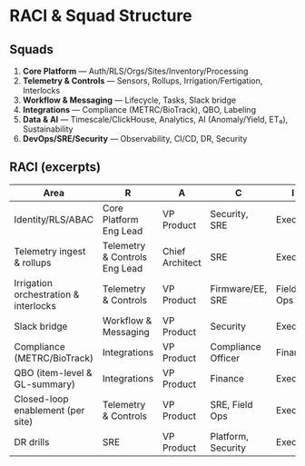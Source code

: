 # RACI & Squad Structure

## Squads
1) **Core Platform** — Auth/RLS/Orgs/Sites/Inventory/Processing
2) **Telemetry & Controls** — Sensors, Rollups, Irrigation/Fertigation, Interlocks
3) **Workflow & Messaging** — Lifecycle, Tasks, Slack bridge
4) **Integrations** — Compliance (METRC/BioTrack), QBO, Labeling
5) **Data & AI** — Timescale/ClickHouse, Analytics, AI (Anomaly/Yield, ET₀), Sustainability
6) **DevOps/SRE/Security** — Observability, CI/CD, DR, Security

## RACI (excerpts)
| Area | R | A | C | I |
| --- | --- | --- | --- | --- |
| Identity/RLS/ABAC | Core Platform Eng Lead | VP Product | Security, SRE | Execs |
| Telemetry ingest & rollups | Telemetry & Controls Eng Lead | Chief Architect | SRE | Execs |
| Irrigation orchestration & interlocks | Telemetry & Controls | VP Product | Firmware/EE, SRE | Field Ops |
| Slack bridge | Workflow & Messaging | VP Product | Security | Execs |
| Compliance (METRC/BioTrack) | Integrations | VP Product | Compliance Officer | Finance |
| QBO (item-level & GL-summary) | Integrations | VP Product | Finance | Execs |
| Closed-loop enablement (per site) | Telemetry & Controls | VP Product | SRE, Field Ops | Execs |
| DR drills | SRE | VP Product | Platform, Security | Execs |
